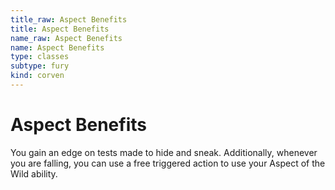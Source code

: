 ```yaml
---
title_raw: Aspect Benefits
title: Aspect Benefits
name_raw: Aspect Benefits
name: Aspect Benefits
type: classes
subtype: fury
kind: corven
---
```


# Aspect Benefits

You gain an edge on tests made to hide and sneak. Additionally, whenever you are falling, you can use a free triggered action to use your Aspect of the Wild ability.
